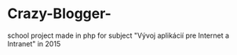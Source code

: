 # Crazy-Blogger-
school project made in php for subject "Vývoj aplikácií pre Internet a Intranet" in 2015
